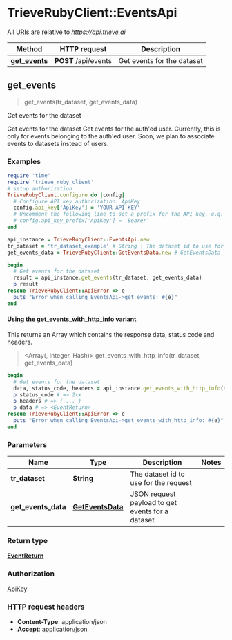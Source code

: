 # TrieveRubyClient::EventsApi

All URIs are relative to *https://api.trieve.ai*

| Method | HTTP request | Description |
| ------ | ------------ | ----------- |
| [**get_events**](EventsApi.md#get_events) | **POST** /api/events | Get events for the dataset |


## get_events

> <EventReturn> get_events(tr_dataset, get_events_data)

Get events for the dataset

Get events for the dataset  Get events for the auth'ed user. Currently, this is only for events belonging to the auth'ed user. Soon, we plan to associate events to datasets instead of users.

### Examples

```ruby
require 'time'
require 'trieve_ruby_client'
# setup authorization
TrieveRubyClient.configure do |config|
  # Configure API key authorization: ApiKey
  config.api_key['ApiKey'] = 'YOUR API KEY'
  # Uncomment the following line to set a prefix for the API key, e.g. 'Bearer' (defaults to nil)
  # config.api_key_prefix['ApiKey'] = 'Bearer'
end

api_instance = TrieveRubyClient::EventsApi.new
tr_dataset = 'tr_dataset_example' # String | The dataset id to use for the request
get_events_data = TrieveRubyClient::GetEventsData.new # GetEventsData | JSON request payload to get events for a dataset

begin
  # Get events for the dataset
  result = api_instance.get_events(tr_dataset, get_events_data)
  p result
rescue TrieveRubyClient::ApiError => e
  puts "Error when calling EventsApi->get_events: #{e}"
end
```

#### Using the get_events_with_http_info variant

This returns an Array which contains the response data, status code and headers.

> <Array(<EventReturn>, Integer, Hash)> get_events_with_http_info(tr_dataset, get_events_data)

```ruby
begin
  # Get events for the dataset
  data, status_code, headers = api_instance.get_events_with_http_info(tr_dataset, get_events_data)
  p status_code # => 2xx
  p headers # => { ... }
  p data # => <EventReturn>
rescue TrieveRubyClient::ApiError => e
  puts "Error when calling EventsApi->get_events_with_http_info: #{e}"
end
```

### Parameters

| Name | Type | Description | Notes |
| ---- | ---- | ----------- | ----- |
| **tr_dataset** | **String** | The dataset id to use for the request |  |
| **get_events_data** | [**GetEventsData**](GetEventsData.md) | JSON request payload to get events for a dataset |  |

### Return type

[**EventReturn**](EventReturn.md)

### Authorization

[ApiKey](../README.md#ApiKey)

### HTTP request headers

- **Content-Type**: application/json
- **Accept**: application/json


